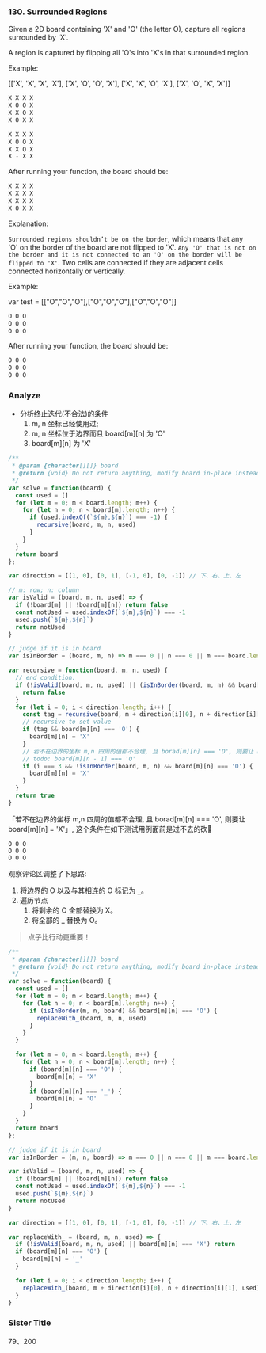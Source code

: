 <!--
abbrlink: nc4a31o7
-->

### 130. Surrounded Regions

Given a 2D board containing 'X' and 'O' (the letter O), capture all regions surrounded by 'X'.

A region is captured by flipping all 'O's into 'X's in that surrounded region.

Example:

[['X', 'X', 'X', 'X'], ['X', 'O', 'O', 'X'], ['X', 'X', 'O', 'X'], ['X', 'O', 'X', 'X']]

```js
X X X X
X O O X
X X O X
X O X X
```

```js
X X X X
X O O X
X X O X
X - X X
```

After running your function, the board should be:

```js
X X X X
X X X X
X X X X
X O X X
```

Explanation:

`Surrounded regions shouldn’t be on the border`, which means that any 'O' on the border of the board are not flipped to 'X'. `Any 'O' that is not on the border and it is not connected to an 'O' on the border will be flipped to 'X'`. Two cells are connected if they are adjacent cells connected horizontally or vertically.

Example:

var test = [["O","O","O"],["O","O","O"],["O","O","O"]]

```js
O O O
O O O
O O O
```

After running your function, the board should be:

```js
O O O
O O O
O O O
```

### Analyze

* 分析终止迭代(不合法)的条件
  1. m, n 坐标已经使用过;
  2. m, n 坐标位于边界而且 board[m][n] 为 'O'
  3. board[m][n] 为 'X'

```js
/**
 * @param {character[][]} board
 * @return {void} Do not return anything, modify board in-place instead.
 */
var solve = function(board) {
  const used = []
  for (let m = 0; m < board.length; m++) {
    for (let n = 0; n < board[m].length; n++) {
      if (used.indexOf(`${m},${n}`) === -1) {
        recursive(board, m, n, used)
      }
    }
  }
  return board
};

var direction = [[1, 0], [0, 1], [-1, 0], [0, -1]] // 下、右、上、左

// m: row; n: column
var isValid = (board, m, n, used) => {
  if (!board[m] || !board[m][n]) return false
  const notUsed = used.indexOf(`${m},${n}`) === -1
  used.push(`${m},${n}`)
  return notUsed
}

// judge if it is in board
var isInBorder = (board, m, n) => m === 0 || n === 0 || m === board.length - 1 || n === board[0].length - 1

var recursive = function(board, m, n, used) {
  // end condition.
  if (!isValid(board, m, n, used) || (isInBorder(board, m, n) && board[m][n] === 'O') || board[m][n] === 'X') {
    return false
  }
  for (let i = 0; i < direction.length; i++) {
    const tag = recursive(board, m + direction[i][0], n + direction[i][1], used)
    // recursive to set value
    if (tag && board[m][n] === 'O') {
      board[m][n] = 'X'
    }
    // 若不在边界的坐标 m,n 四周的值都不合理, 且 borad[m][n] === 'O', 则要让 board[m][n] = 'X'
    // todo: board[m][n - 1] === 'O'
    if (i === 3 && !isInBorder(board, m, n) && board[m][n] === 'O') {
      board[m][n] = 'X'
    }
  }
  return true
}
```

「若不在边界的坐标 m,n 四周的值都不合理, 且 borad[m][n] === 'O', 则要让 board[m][n] = 'X'」, 这个条件在如下测试用例面前是过不去的砍👀

```
O O O
O O O
O O O
```

观察评论区调整了下思路:

1. 将边界的 O 以及与其相连的 O 标记为 `_`。
2. 遍历节点
   1. 将剩余的 O 全部替换为 X。
   2. 将全部的 _ 替换为 O。

> 点子比行动更重要！

```js
/**
 * @param {character[][]} board
 * @return {void} Do not return anything, modify board in-place instead.
 */
var solve = function(board) {
  const used = []
  for (let m = 0; m < board.length; m++) {
    for (let n = 0; n < board[m].length; n++) {
      if (isInBorder(m, n, board) && board[m][n] === 'O') {
        replaceWith_(board, m, n, used)
      }
    }
  }

  for (let m = 0; m < board.length; m++) {
    for (let n = 0; n < board[m].length; n++) {
      if (board[m][n] === 'O') {
        board[m][n] = 'X'
      }
      if (board[m][n] === '_') {
        board[m][n] = 'O'
      }
    }
  }
  return board
};

// judge if it is in board
var isInBorder = (m, n, board) => m === 0 || n === 0 || m === board.length - 1 || n === board[0].length - 1

var isValid = (board, m, n, used) => {
  if (!board[m] || !board[m][n]) return false
  const notUsed = used.indexOf(`${m},${n}`) === -1
  used.push(`${m},${n}`)
  return notUsed
}

var direction = [[1, 0], [0, 1], [-1, 0], [0, -1]] // 下、右、上、左

var replaceWith_ = (board, m, n, used) => {
  if (!isValid(board, m, n, used) || board[m][n] === 'X') return
  if (board[m][n] === 'O') {
    board[m][n] = '_'
  }

  for (let i = 0; i < direction.length; i++) {
    replaceWith_(board, m + direction[i][0], n + direction[i][1], used)
  }
}
```

### Sister Title

79、200
